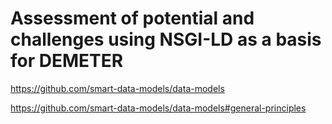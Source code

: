 # Assessment of potential and challenges using NSGI-LD as a basis for DEMETER

https://github.com/smart-data-models/data-models

https://github.com/smart-data-models/data-models#general-principles
